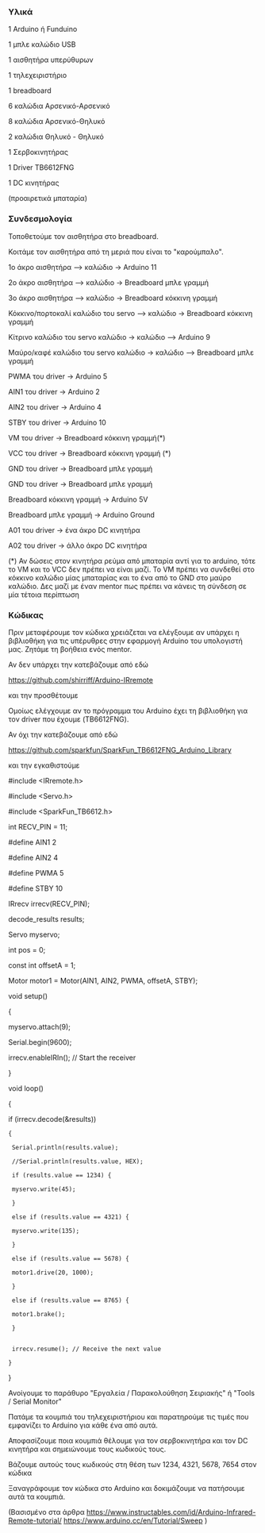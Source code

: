 ### Υλικά

1 Arduino ή Funduino

1 μπλε καλώδιο USB

1 αισθητήρα υπερύθυρων

1 τηλεχειριστήριο

1 breadboard

6 καλώδια Αρσενικό-Αρσενικό

8 καλώδια Αρσενικό-Θηλυκό

2 καλώδια Θηλυκό - Θηλυκό

1 Σερβοκινητήρας

1 Driver TB6612FNG

1 DC κινητήρας

(προαιρετικά μπαταρία)



### Συνδεσμολογία

Τοποθετούμε τον αισθητήρα στο breadboard.

Κοιτάμε τον αισθητήρα από τη μεριά που είναι το "καρούμπαλο".

1ο άκρο αισθητήρα –> καλώδιο -> Arduino 11

2o άκρο αισθητήρα –> καλώδιο -> Breadboard μπλε γραμμή

3o άκρο αισθητήρα –> καλώδιο -> Breadboard κόκκινη γραμμή

Κόκκινο/πορτοκαλί καλώδιο του servo –> καλώδιο -> Breadboard κόκκινη γραμμή

Κίτρινο καλώδιο του servo καλώδιο -> καλώδιο –> Arduino 9

Μαύρο/καφέ καλώδιο του servo καλώδιο -> καλώδιο –> Breadboard μπλε γραμμή

PWMA του driver -> Arduino 5

AIN1 του driver -> Arduino 2

AIN2 του driver -> Arduino 4

STBY του driver -> Arduino 10

VM του driver -> Breadboard κόκκινη γραμμή(*)

VCC του driver -> Breadboard κόκκινη γραμμή (*)

GND του driver -> Breadboard μπλε γραμμή

GND του driver -> Breadboard μπλε γραμμή

Breadboard κόκκινη γραμμή -> Arduino 5V

Breadboard μπλε γραμμή -> Arduino Ground

A01 του driver -> ένα άκρο DC κινητήρα

A02 του driver -> άλλο άκρο DC κινητήρα

(*) Αν δώσεις στον κινητήρα ρεύμα από μπαταρία αντί για το arduino, τότε το VM και το VCC δεν πρέπει να είναι μαζί.
Το VM πρέπει να συνδεθεί στο κόκκινο καλώδιο μίας μπαταρίας και το ένα από το GND στο μαύρο καλώδιο.
Δες μαζί με έναν mentor πως πρέπει να κάνεις τη σύνδεση σε μία τέτοια περίπτωση


### Κώδικας

Πριν μεταφέρουμε τον κώδικα χρειάζεται να ελέγξουμε αν υπάρχει η βιβλιοθήκη για τις υπέρυθρες στην εφαρμογή Arduino του υπολογιστή μας. Ζητάμε τη βοήθεια ενός mentor.

Αν δεν υπάρχει την κατεβάζουμε από εδώ

https://github.com/shirriff/Arduino-IRremote

και την προσθέτουμε

Ομοίως ελέγχουμε αν το πρόγραμμα του Arduino έχει τη βιβλιοθήκη για τον driver που έχουμε (TB6612FNG).

Αν όχι την κατεβάζουμε από εδώ

https://github.com/sparkfun/SparkFun_TB6612FNG_Arduino_Library

και την εγκαθιστούμε


#include <IRremote.h>

#include <Servo.h>

#include <SparkFun_TB6612.h>

int RECV_PIN = 11;

#define AIN1 2

#define AIN2 4

#define PWMA 5

#define STBY 10

IRrecv irrecv(RECV_PIN);

decode_results results;

Servo myservo;

int pos = 0;

const int offsetA = 1;

Motor motor1 = Motor(AIN1, AIN2, PWMA, offsetA, STBY);


void setup()

{

  myservo.attach(9);

  Serial.begin(9600);
  
  irrecv.enableIRIn(); // Start the receiver
  
}



void loop()

{

  if (irrecv.decode(&results))
  
    {
    
     Serial.println(results.value);
     
     //Serial.println(results.value, HEX);
     
     if (results.value == 1234) {
     
     myservo.write(45); 
     
     }
     
     else if (results.value == 4321) {
     
     myservo.write(135); 
     
     }

     else if (results.value == 5678) {
     
     motor1.drive(20, 1000); 
     
     }

     else if (results.value == 8765) {
     
     motor1.brake(); 
     
     }


     irrecv.resume(); // Receive the next value
     
    }
    
}


Ανοίγουμε το παράθυρο "Εργαλεία / Παρακολούθηση Σειριακής" ή "Tools / Serial Monitor"

Πατάμε τα κουμπιά του τηλεχειριστήριου και παρατηρούμε τις τιμές που εμφανίζει το Arduino για κάθε ένα από αυτά.

Αποφασίζουμε ποια κουμπιά θέλουμε για τον σερβοκινητήρα και τον DC κινητήρα και σημειώνουμε τους κωδικούς τους.

Βάζουμε αυτούς τους κωδικούς στη θέση των 1234, 4321, 5678, 7654 στον κώδικα

Ξαναγράφουμε τον κώδικα στο Arduino και δοκιμάζουμε να πατήσουμε αυτά τα κουμπιά.



(Βασισμένο στα άρθρα
https://www.instructables.com/id/Arduino-Infrared-Remote-tutorial/
https://www.arduino.cc/en/Tutorial/Sweep
)
